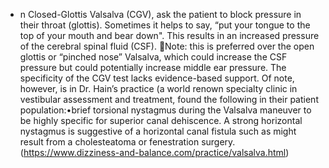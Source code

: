 - n Closed-Glottis Valsalva (CGV),  ask the patient to block pressure in their throat (glottis). Sometimes it helps to say, “put your tongue to the top of your mouth and bear down". This results in an increased pressure of the cerebral spinal fluid (CSF).  Note: this is preferred over the open glottis or “pinched nose” Valsalva, which could increase the CSF pressure but could potentially increase middle ear pressure. The specificity of the CGV test lacks evidence-based support. Of note, however, is in Dr. Hain’s practice (a world renown specialty clinic in vestibular assessment and treatment, found the following in their patient population:•brief torsional nystagmus during the Valsalva maneuver to be highly specific for superior canal dehiscence.  A strong horizontal nystagmus is suggestive of a horizontal canal fistula such as might result from a cholesteatoma or fenestration surgery.(https://www.dizziness-and-balance.com/practice/valsalva.html)